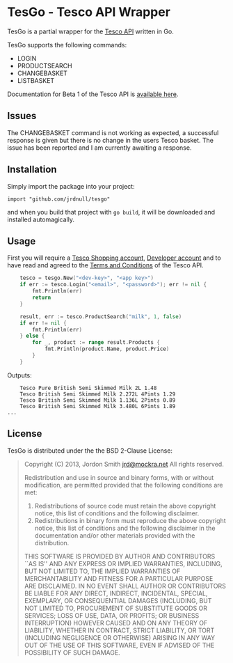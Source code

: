 TesGo - Tesco API Wrapper
=========

TesGo is a partial wrapper for the [Tesco API](https://secure.techfortesco.com/tescoapiweb/secretlogin.aspx) written in Go.

TesGo supports the following commands:
* LOGIN
* PRODUCTSEARCH
* CHANGEBASKET
* LISTBASKET

Documentation for Beta 1 of the Tesco API is [available here](https://secure.techfortesco.com/tescoapiweb/Tesco%20Grocery%20API%20Beta%201%20Edition%20-%20REST%20Reference%20Guide%201.0.0.26.pdf).

Issues
------

The CHANGEBASKET command is not working as expected, a successful response is given but there is no change in the users Tesco basket. The issue has been reported and I am currently awaiting a response.


Installation
------------

Simply import the package into your project:

    import "github.com/jrdnull/tesgo"

and when you build that project with `go build`, it will be
downloaded and installed automagically.

Usage
-----

First you will require a [Tesco Shopping account](https://secure.tesco.com/register/), [Developer account](https://secure.techfortesco.com/tescoapiweb/secretlogin.aspx) and to have read and agreed to the [Terms and Conditions](http://www.techfortesco.com/tescoapiweb/terms.htm) of the Tesco API.

```go
    tesco = tesgo.New("<dev-key>", "<app key>")
	if err := tesco.Login("<email>", "<password>"); err != nil {
		fmt.Println(err)
		return
	}

	result, err := tesco.ProductSearch("milk", 1, false)
	if err != nil {
		fmt.Println(err)
	} else {
		for _, product := range result.Products {
			fmt.Println(product.Name, product.Price)
		}
	}
```
Outputs:
```
	Tesco Pure British Semi Skimmed Milk 2L 1.48
	Tesco British Semi Skimmed Milk 2.272L 4Pints 1.29
	Tesco British Semi Skimmed Milk 1.136L 2Pints 0.89
	Tesco British Semi Skimmed Milk 3.480L 6Pints 1.89
...
```

License
-------

TesGo is distributed under the the BSD 2-Clause License:

> Copyright (C) 2013, Jordon Smith <jrd@mockra.net>
> All rights reserved.
>
> Redistribution and use in source and binary forms, with or without
> modification, are permitted provided that the following conditions
> are met:
> 1. Redistributions of source code must retain the above copyright
>    notice, this list of conditions and the following disclaimer.
> 2. Redistributions in binary form must reproduce the above copyright
>    notice, this list of conditions and the following disclaimer in the
>    documentation and/or other materials provided with the distribution.
>
> THIS SOFTWARE IS PROVIDED BY AUTHOR AND CONTRIBUTORS ``AS IS'' AND
> ANY EXPRESS OR IMPLIED WARRANTIES, INCLUDING, BUT NOT LIMITED TO, THE
> IMPLIED WARRANTIES OF MERCHANTABILITY AND FITNESS FOR A PARTICULAR PURPOSE
> ARE DISCLAIMED.  IN NO EVENT SHALL AUTHOR OR CONTRIBUTORS BE LIABLE
> FOR ANY DIRECT, INDIRECT, INCIDENTAL, SPECIAL, EXEMPLARY, OR CONSEQUENTIAL
> DAMAGES (INCLUDING, BUT NOT LIMITED TO, PROCUREMENT OF SUBSTITUTE GOODS
> OR SERVICES; LOSS OF USE, DATA, OR PROFITS; OR BUSINESS INTERRUPTION)
> HOWEVER CAUSED AND ON ANY THEORY OF LIABILITY, WHETHER IN CONTRACT, STRICT
> LIABILITY, OR TORT (INCLUDING NEGLIGENCE OR OTHERWISE) ARISING IN ANY WAY
> OUT OF THE USE OF THIS SOFTWARE, EVEN IF ADVISED OF THE POSSIBILITY OF
> SUCH DAMAGE.
    